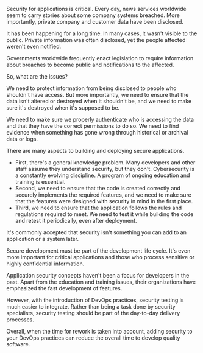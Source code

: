 Security for applications is critical. Every day, news services worldwide seem to carry stories about some company systems breached. More importantly, private company and customer data have been disclosed.

It has been happening for a long time. In many cases, it wasn't visible to the public. Private information was often disclosed, yet the people affected weren't even notified.

Governments worldwide frequently enact legislation to require information about breaches to become public and notifications to the affected.

So, what are the issues?

We need to protect information from being disclosed to people who shouldn't have access. But more importantly, we need to ensure that the data isn't altered or destroyed when it shouldn't be, and we need to make sure it's destroyed when it's supposed to be.

We need to make sure we properly authenticate who is accessing the data and that they have the correct permissions to do so. We need to find evidence when something has gone wrong through historical or archival data or logs.

There are many aspects to building and deploying secure applications.

 -  First, there's a general knowledge problem. Many developers and other staff assume they understand security, but they don't. Cybersecurity is a constantly evolving discipline. A program of ongoing education and training is essential.
 -  Second, we need to ensure that the code is created correctly and securely implements the required features, and we need to make sure that the features were designed with security in mind in the first place.
 -  Third, we need to ensure that the application follows the rules and regulations required to meet. We need to test it while building the code and retest it periodically, even after deployment.

It's commonly accepted that security isn't something you can add to an application or a system later.

Secure development must be part of the development life cycle. It's even more important for critical applications and those who process sensitive or highly confidential information.

Application security concepts haven't been a focus for developers in the past. Apart from the education and training issues, their organizations have emphasized the fast development of features.

However, with the introduction of DevOps practices, security testing is much easier to integrate. Rather than being a task done by security specialists, security testing should be part of the day-to-day delivery processes.

Overall, when the time for rework is taken into account, adding security to your DevOps practices can reduce the overall time to develop quality software.
